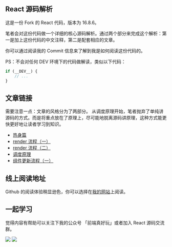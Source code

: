 ## React 源码解析

这是一份 Fork 的 React 代码，版本为 16.8.6。

笔者会对这份代码做一个详细的核心源码解析。通过两个部分来完成这个解析：第一是加上这份代码的中文注释，第二是配套相应的文章。

你可以通过阅读我的 Commit 信息来了解到我是如何阅读这份代码的。

PS：不会对任何 DEV 环境下的代码做解读，类似以下代码：

```js
if (__DEV__) {
	// ...
}
```

## 文章链接

需要注意一点：文章的风格分为了两部分。 从调度原理开始，笔者抛弃了单纯讲源码的方式。而是将重点放在了原理上，尽可能地脱离源码讲原理，这种方式能更快更好地让读者学习到知识。

- [热身篇](https://github.com/KieSun/learn-react-essence/blob/master/%E7%83%AD%E8%BA%AB%E7%AF%87.md)
- [render 流程（一）](https://github.com/KieSun/learn-react-essence/blob/master/render%20%E6%B5%81%E7%A8%8B%EF%BC%88%E4%B8%80%EF%BC%89)
- [render 流程（二）](https://github.com/KieSun/learn-react-essence/blob/master/render%20%E6%B5%81%E7%A8%8B%EF%BC%88%E4%BA%8C%EF%BC%89)
- [调度原理](https://github.com/KieSun/learn-react-essence/blob/master/%E8%B0%83%E5%BA%A6%E5%8E%9F%E7%90%86.md)
- [组件更新流程（一）](https://github.com/KieSun/learn-react-essence/blob/master/%E7%BB%84%E4%BB%B6%E6%9B%B4%E6%96%B0%E6%B5%81%E7%A8%8B%EF%BC%88%E4%B8%80%EF%BC%89.md)

## 线上阅读地址

Github 的阅读体验稍显逊色，你可以选择在[我的网站](https://yuchengkai.cn/react/)上阅读。


## 一起学习

觉得内容有帮助可以关注下我的公众号 「前端真好玩」或者加入 React 源码交流群。

![](https://yck-1254263422.cos.ap-shanghai.myqcloud.com/blog/2019-06-01-034138.jpg)
![](https://yck-1254263422.cos.ap-shanghai.myqcloud.com/blog/2019-06-01-034140.png)
